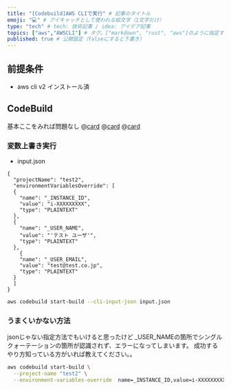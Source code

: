 ```yaml
---
title: "[Codebuild]AWS CLIで実行" # 記事のタイトル
emoji: "💻" # アイキャッチとして使われる絵文字（1文字だけ）
type: "tech" # tech: 技術記事 / idea: アイデア記事
topics: ["aws","AWSCLI"] # タグ。["markdown", "rust", "aws"]のように指定する
published: true # 公開設定（falseにすると下書き）
---
```


## 前提条件
- aws cli v2 インストール済

## CodeBuild

基本ここをみれば問題なし
@[card](https://docs.aws.amazon.com/ja_jp/codebuild/latest/userguide/cmd-ref.html)
@[card](https://docs.aws.amazon.com/ja_jp/codebuild/latest/userguide/run-build-cli.html)
@[card](https://docs.aws.amazon.com/cli/latest/reference/codebuild/start-build.html)

### 変数上書き実行
- input.json
```
{
  "projectName": "test2",
  "environmentVariablesOverride": [
  {
    "name": "_INSTANCE_ID",
    "value": "i-XXXXXXXXX",
    "type": "PLAINTEXT"
  },
  {
    "name": "_USER_NAME",
    "value": "'テスト ユーザ'",
    "type": "PLAINTEXT"
  },
    {
    "name": "_USER_EMAIL",
    "value": "test@test.co.jp",
    "type": "PLAINTEXT"
  }
  ]
}

```


```bash
aws codebuild start-build --cli-input-json input.json
```


### うまくいかない方法

jsonじゃない指定方法でもいけると思ったけど
_USER_NAMEの箇所でシングルクォーテーションの箇所が認識されず、エラーになってしまいます。
成功するやり方知っている方がいれば教えてください。。

```bash
aws codebuild start-build \
  --project-name "test2" \
  --environment-variables-override  name=_INSTANCE_ID,value=i-XXXXXXXXX,type=PLAINTEXT name=_USER_NAME,value="'テスト ユーザ'",type=PLAINTEXT name=_USER_EMAIL,value='test@test.co.jp',type=PLAINTEXT
```
